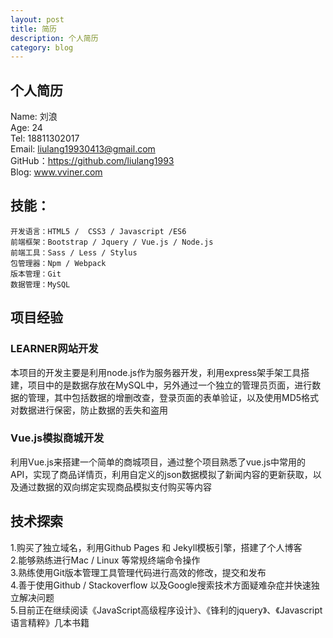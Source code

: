 ```yaml
---
layout: post
title: 简历
description: 个人简历
category: blog
---
```


## 个人简历 
Name: 刘浪 <br>
Age:  24 <br>
Tel: 18811302017 <br>
Email: liulang19930413@gmail.com <br>
GitHub：https://github.com/liulang1993 <br>
Blog: www.vviner.com


## 技能：

	开发语言：HTML5 /  CSS3 / Javascript /ES6 
	前端框架：Bootstrap / Jquery / Vue.js / Node.js
	前端工具：Sass / Less / Stylus
	包管理器：Npm / Webpack
	版本管理：Git
	数据管理：MySQL	
	

## 项目经验

### LEARNER网站开发
本项目的开发主要是利用node.js作为服务器开发，利用express架手架工具搭建，项目中的是数据存放在MySQL中，另外通过一个独立的管理员页面，进行数据的管理，其中包括数据的增删改查，登录页面的表单验证，以及使用MD5格式对数据进行保密，防止数据的丢失和盗用

### Vue.js模拟商城开发
利用Vue.js来搭建一个简单的商城项目，通过整个项目熟悉了vue.js中常用的API，实现了商品详情页，利用自定义的json数据模拟了新闻内容的更新获取，以及通过数据的双向绑定实现商品模拟支付购买等内容

## 技术探索
1.购买了独立域名，利用Github Pages 和 Jekyll模板引擎，搭建了个人博客<br>
2.能够熟练进行Mac / Linux 等常规终端命令操作<br>
3.熟练使用Git版本管理工具管理代码进行高效的修改，提交和发布<br>
4.善于使用Github / Stackoverflow 以及Google搜索技术方面疑难杂症并快速独立解决问题<br>
5.目前正在继续阅读《JavaScript高级程序设计》、《锋利的jquery》、《Javascript语言精粹》几本书籍


